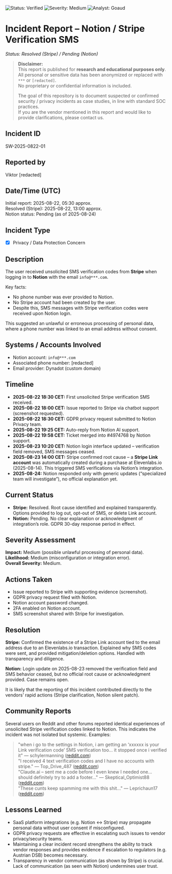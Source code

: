 ![Status: Verified](https://img.shields.io/badge/status-verified-brightgreen)
![Severity: Medium](https://img.shields.io/badge/severity-Medium-yellow)
![Analyst: Goaud](https://img.shields.io/badge/analyst-goaud-black)

# Incident Report – Notion / Stripe Verification SMS

*Status: Resolved (Stripe) / Pending (Notion)*  

> **Disclaimer:**  
> This report is published for **research and educational purposes only**.  
> All personal or sensitive data has been anonymized or replaced with `***` or `[redacted]`.  
> No proprietary or confidential information is included.  
>
> The goal of this repository is to document suspected or confirmed security / privacy incidents as case studies, in line with standard SOC practices.  
> If you are the vendor mentioned in this report and would like to provide clarifications, please contact us.  

## Incident ID

SW-2025-0822-01  

## Reported by

Viktor [redacted]  

## Date/Time (UTC)

Initial report: 2025-08-22, 05:30 approx.  
Resolved (Stripe): 2025-08-22, 13:00 approx.  
Notion status: Pending (as of 2025-08-24)  

## Incident Type

- [x] Privacy / Data Protection Concern  

## Description

The user received unsolicited SMS verification codes from **Stripe** when logging in to **Notion** with the email `info@***.com`.  

Key facts:

- No phone number was ever provided to Notion.  
- No Stripe account had been created by the user.  
- Despite this, SMS messages with Stripe verification codes were received upon Notion login.  

This suggested an unlawful or erroneous processing of personal data, where a phone number was linked to an email address without consent.  

## Systems / Accounts Involved

- Notion account: `info@***.com`  
- Associated phone number: [redacted]  
- Email provider: Dynadot (custom domain)  

## Timeline

- **2025-08-22 18:30 CET:** First unsolicited Stripe verification SMS received.  
- **2025-08-22 18:00 CET:** Issue reported to Stripe via chatbot support (screenshot requested).  
- **2025-08-22 18:30 CET:** GDPR privacy request submitted to Notion Privacy team.  
- **2025-08-22 19:25 CET:** Auto-reply from Notion AI support.  
- **2025-08-22 19:58 CET:** Ticket merged into #4974768 by Notion support.  
- **2025-08-23 10:20 CET:** Notion login interface updated – verification field removed, SMS messages ceased.  
- **2025-08-23 14:00 CET:** Stripe confirmed root cause – a **Stripe Link account** was automatically created during a purchase at Elevenlabs.io (2025-08-14). This triggered SMS verifications via Notion’s integration.  
- **2025-08-24:** Notion responded only with generic updates (“specialized team will investigate”), no official explanation yet.  

## Current Status

- **Stripe:** Resolved. Root cause identified and explained transparently. Options provided to log out, opt-out of SMS, or delete Link account.  
- **Notion:** Pending. No clear explanation or acknowledgment of integration’s role. GDPR 30-day response period in effect.  

## Severity Assessment

**Impact:** Medium (possible unlawful processing of personal data).  
**Likelihood:** Medium (misconfiguration or integration error).  
**Overall Severity:** Medium.  

## Actions Taken

- Issue reported to Stripe with supporting evidence (screenshot).  
- GDPR privacy request filed with Notion.  
- Notion account password changed.  
- 2FA enabled on Notion account.  
- SMS screenshot shared with Stripe for investigation.  

## Resolution

**Stripe:** Confirmed the existence of a Stripe Link account tied to the email address due to an Elevenlabs.io transaction. Explained why SMS codes were sent, and provided mitigation/deletion options. Handled with transparency and diligence.  

**Notion:** Login update on 2025-08-23 removed the verification field and SMS behavior ceased, but no official root cause or acknowledgment provided. Case remains open.  

It is likely that the reporting of this incident contributed directly to the vendors’ rapid actions (Stripe clarification, Notion silent patch).  

## Community Reports

Several users on Reddit and other forums reported identical experiences of unsolicited Stripe verification codes linked to Notion. This indicates the incident was not isolated but systemic. Examples:

> "when i go to the settings in Notion, i am getting an ‘xxxxxx is your Link verification code’ SMS verification too… it stopped once i verified it" — schylermanning ([reddit.com](https://www.reddit.com/r/stripe/comments/b0tzot/got_a_random_text_of_a_code_from_stripe/?utm_source=chatgpt.com))  
> "I received 4 text verification codes and I have no accounts with stripe." — Top_Drive_487 ([reddit.com](https://www.reddit.com/r/stripe/comments/b0tzot/got_a_random_text_of_a_code_from_stripe/?utm_source=chatgpt.com))  
> "Claude.ai – sent me a code before I even knew I needed one… should definitely try to add a footer…" — Skeptical_Optimist88 ([reddit.com](https://www.reddit.com/r/stripe/comments/b0tzot/got_a_random_text_of_a_code_from_stripe/?utm_source=chatgpt.com))  
> "These cunts keep spamming me with this shit…" — Leprichaun17 ([reddit.com](https://www.reddit.com/r/stripe/comments/1cx104c/verification_code_texts_to_my_ph_but_i_have_no/?utm_source=chatgpt.com))  

## Lessons Learned

- SaaS platform integrations (e.g. Notion ↔ Stripe) may propagate personal data without user consent if misconfigured.  
- GDPR privacy requests are effective in escalating such issues to vendor privacy/security teams.  
- Maintaining a clear incident record strengthens the ability to track vendor responses and provides evidence if escalation to regulators (e.g. Austrian DSB) becomes necessary.  
- Transparency in vendor communication (as shown by Stripe) is crucial. Lack of communication (as seen with Notion) undermines user trust.  
